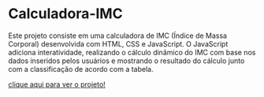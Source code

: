 # Calculadora-IMC
Este projeto consiste em uma calculadora de IMC (Índice de Massa Corporal) desenvolvida com HTML, CSS e JavaScript. O JavaScript adiciona interatividade, realizando o cálculo dinâmico do IMC com base nos dados inseridos pelos usuários e mostrando o resultado do cálculo junto com a classificação de acordo com a tabela.

[clique aqui para ver o projeto!](https://lauluah.github.io/calculadora/)
